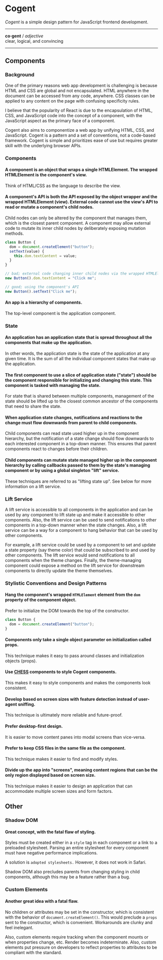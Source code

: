 # Cogent <!-- omit in toc -->

_Cogent_ is a simple design pattern for JavaScript frontend development.

---

**co·gent** / _adjective_<br>
clear, logical, and convincing

---

## Components

### Background

One of the primary reasons web app development is challenging is because HTML and CSS are global and not encapsulated. HTML anywhere in the document can be accessed from any code, anywhere. CSS classes can be applied to any content on the page with confusing specificity rules.

I believe that the popularity of React is due to the encapsulation of HTML, CSS, and JavaScript code into the concept of a component, with the JavaScript aspect as the primary face of a component.

Cogent also aims to componentize a web app by unifying HTML, CSS, and JavaScript. Cogent is a pattern and a set of conventions, not a code-based framework. Cogent is simple and prioritizes ease of use but requires greater skill with the underlying browser APIs.

### Components

#### A component is an object that wraps a single HTMLElement. The wrapped HTMLElement is the component's view.

Think of HTML/CSS as the language to describe the view.

#### A component's API is both the API exposed by the object wrapper and the wrapped HTMLElement (view). External code cannot use the view's API to read or mutate a component's child nodes.

Child nodes can only be altered by the component that manages them, which is the closest parent component. A component may allow external code to mutate its inner child nodes by deliberately exposing mutation methods.

```javascript
class Button {
  dom = document.createElement("button");
  setText(value) {
    this.dom.textContent = value;
  }
}

// bad; external code changing inner child nodes via the wrapped HTMLElement
new Button().dom.textContent = "Click me";

// good; using the component's API
new Button().setText("Click me");
```

#### An app is a hierarchy of components.

The top-level component is the application component.

### State

#### An application has an application state that is spread throughout all the components that make up the application.

In other words, the application state is the state of the application at any given time. It is the sum of all the individual component states that make up the application.

#### The first component to use a slice of application state ("state") should be the component responsible for initializing and changing this state. This component is tasked with managing the state.

For state that is shared between multiple components, management of the state should be lifted up to the closest common ancestor of the components that need to share the state.

#### When application state changes, notifications and reactions to the change must flow downwards from parent to child components.

Child components can read state used higher up in the component hierarchy, but the notification of a state change should flow downwards to each interested component in a top-down manner. This ensures that parent components react to changes before their children.

#### Child components can mutate state managed higher up in the component hierarchy by calling callbacks passed to them by the state's managing component or by using a global singleton "lift" service.

These techniques are referred to as "lifting state up". See below for more information on a lift service.

### Lift Service

A lift service is accessible to all components in the application and can be used by any component to lift state up and make it accessible to other components. Also, the lift service can be used to send notifications to other components in a top-down manner when the state changes. Also, a lift service can be a way for a component to hang behavior that can be used by other components.

For example, a lift service could be used by a component to set and update a state property (say theme color) that could be subscribed to and used by other components. The lift service would send notifications to all components when the theme changes. Finally, the theme-managing component could expose a method on the lift service for downstream components to directly update the theme themselves.

### Stylistic Conventions and Design Patterns

#### Hang the component's wrapped `HTMLElement` element from the `dom` property of the component object.

Prefer to initialize the DOM towards the top of the constructor.

```javascript
class Button {
  dom = document.createElement("button");
}
```

#### Components only take a single object parameter on initialization called props.

This technique makes it easy to pass around classes and initialization objects (props).

#### Use [CHESS](https://github.com/jake-knerr/chess) components to style Cogent components.

This makes it easy to style components and makes the components look consistent.

#### Develop based on screen sizes with feature detection instead of user-agent sniffing.

This technique is ultimately more reliable and future-proof.

#### Prefer desktop-first design.

It is easier to move content panes into modal screens than vice-versa.

#### Prefer to keep CSS files in the same file as the component.

This technique makes it easier to find and modify styles.

#### Divide up the app into "screens", meaning content regions that can be the only region displayed based on screen size.

This technique makes it easier to design an application that can accommodate multiple screen sizes and form factors.

## Other

### Shadow DOM

#### Great concept, with the fatal flaw of styling.

Styles must be created either in a `style` tag in each component or a link to a preloaded stylesheet. Parsing an entire stylesheet for every component must have negative performance implications.

A solution is `adopted stylesheets.` However, it does not work in Safari.

Shadow DOM also precludes parents from changing styling in child components, although this may be a feature rather than a bug.

### Custom Elements

#### Another great idea with a fatal flaw.

No children or attributes may be set in the constructor, which is consistent with the behavior of `document.createElement()`. This would preclude a `props` sent to the constructor, which is convenient. Workarounds are clunky and feel inelegant.

Also, custom elements require tracking when the component mounts or when properties change, etc. Render becomes indeterminate. Also, custom elements put pressure on developers to reflect properties to attributes to be compliant with the standard.
